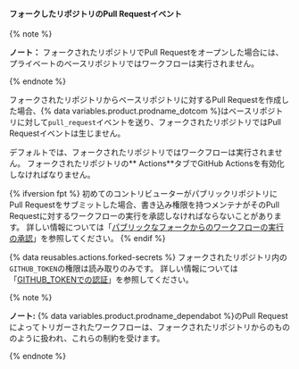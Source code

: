 #### フォークしたリポジトリのPull Requestイベント

{% note %}

**ノート：** フォークされたリポジトリでPull Requestをオープンした場合には、プライベートのベースリポジトリではワークフローは実行されません。

{% endnote %}

フォークされたリポジトリからベースリポジトリに対するPull Requestを作成した場合、{% data variables.product.prodname_dotcom %}はベースリポジトリに対して`pull_request`イベントを送り、フォークされたリポジトリではPull Requestイベントは生じません。

デフォルトでは、フォークされたリポジトリではワークフローは実行されません。 フォークされたリポジトリの** Actions**タブでGitHub Actionsを有効化しなければなりません。

{% ifversion fpt %}
初めてのコントリビューターがパブリックリポジトリにPull Requestをサブミットした場合、書き込み権限を持つメンテナがそのPull Requestに対するワークフローの実行を承認しなければならないことがあります。 詳しい情報については「[パブリックなフォークからのワークフローの実行の承認](/actions/managing-workflow-runs/approving-workflow-runs-from-public-forks)」を参照してください。
{% endif %}

{% data reusables.actions.forked-secrets %} フォークされたリポジトリ内の`GITHUB_TOKEN`の権限は読み取りのみです。 詳しい情報については「[GITHUB_TOKENでの認証](/actions/configuring-and-managing-workflows/authenticating-with-the-github_token)」を参照してください。

{% note %}

**ノート:** {% data variables.product.prodname_dependabot %}のPull Requestによってトリガーされたワークフローは、フォークされたリポジトリからのもののように扱われ、これらの制約を受けます。

{% endnote %}
